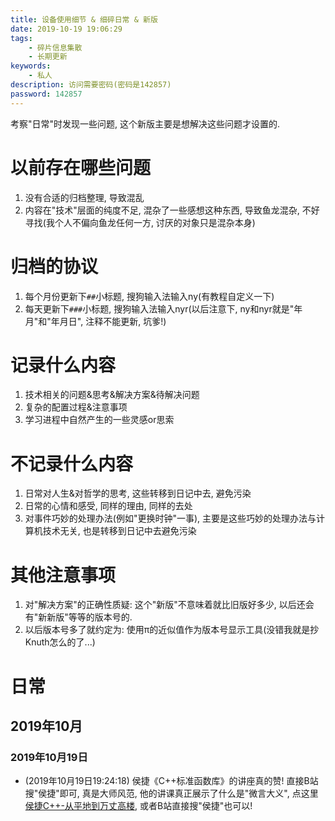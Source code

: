 ```yaml
---
title: 设备使用细节 & 细碎日常 & 新版
date: 2019-10-19 19:06:29
tags:
    - 碎片信息集散
    - 长期更新
keywords:
    - 私人 
description: 访问需要密码(密码是142857)
password: 142857
---
```

考察"日常"时发现一些问题, 这个新版主要是想解决这些问题才设置的.

# 以前存在哪些问题
1. 没有合适的归档整理, 导致混乱
2. 内容在"技术"层面的纯度不足, 混杂了一些感想这种东西, 导致鱼龙混杂, 不好寻找(我个人不偏向鱼龙任何一方, 讨厌的对象只是混杂本身)

# 归档的协议
1. 每个月份更新下`##`小标题, 搜狗输入法输入ny(有教程自定义一下)
2. 每天更新下`###`小标题, 搜狗输入法输入nyr(以后注意下, ny和nyr就是"年月"和"年月日", 注释不能更新, 坑爹!)

# 记录什么内容
1. 技术相关的问题&思考&解决方案&待解决问题
2. 复杂的配置过程&注意事项
3. 学习进程中自然产生的一些灵感or思索

# 不记录什么内容
1. 日常对人生&对哲学的思考, 这些转移到日记中去, 避免污染
2. 日常的心情和感受, 同样的理由, 同样的去处
3. 对事件巧妙的处理办法(例如"更换时钟"一事), 主要是这些巧妙的处理办法与计算机技术无关, 也是转移到日记中去避免污染

# 其他注意事项
1. 对"解决方案"的正确性质疑: 这个"新版"不意味着就比旧版好多少, 以后还会有"新新版"等等的版本号的.
2. 以后版本号多了就约定为: 使用π的近似值作为版本号显示工具(没错我就是抄Knuth怎么的了...)

# 日常
## 2019年10月
### 2019年10月19日
- (2019年10月19日19:24:18) 侯捷《C++标准函数库》的讲座真的赞! 直接B站搜"侯捷"即可, 真是大师风范, 他的讲课真正展示了什么是"微言大义", 点这里[侯捷C++-从平地到万丈高楼](https://www.bilibili.com/video/av45108908?from=search&seid=18304083379144917647), 或者B站直接搜"侯捷"也可以!
